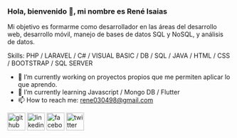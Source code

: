 ### Hola, bienvenido 👋, mi nombre es René Isaias

Mi objetivo es formarme como desarrollador en las áreas del desarrollo web, desarrollo móvil, manejo de bases de datos SQL y NoSQL, y análisis de datos.


Skills: PHP / LARAVEL / C# / VISUAL BASIC / DB / SQL / JAVA / HTML / CSS / BOOTSTRAP / SQL SERVER

- 🔭 I’m currently working on proyectos propios que me permiten aplicar lo que aprendo. 
- 🌱 I’m currently learning Javascript / Mongo DB / Flutter 
- 📫 How to reach me: rene030498@gmail.com 


[<img src='https://cdn.jsdelivr.net/npm/simple-icons@3.0.1/icons/github.svg' alt='github' height='40'>](https://github.com/ReneIsaias)  [<img src='https://cdn.jsdelivr.net/npm/simple-icons@3.0.1/icons/linkedin.svg' alt='linkedin' height='40'>](https://www.linkedin.com/in/rene-isaias-1826931b3/)  [<img src='https://cdn.jsdelivr.net/npm/simple-icons@3.0.1/icons/facebook.svg' alt='facebook' height='40'>](https://www.facebook.com/canserberoo98)  [<img src='https://cdn.jsdelivr.net/npm/simple-icons@3.0.1/icons/twitter.svg' alt='twitter' height='40'>](https://twitter.com/ReneIsaias98)  
